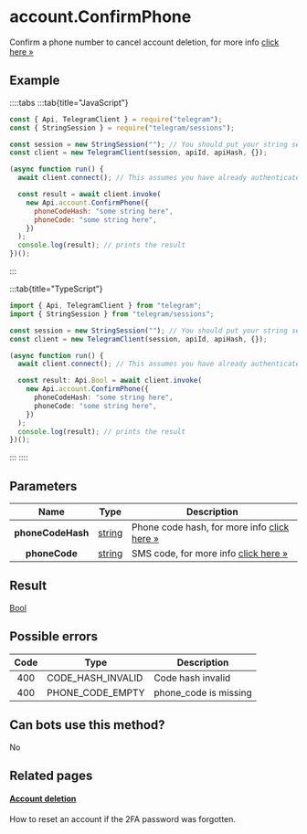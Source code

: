 # account.ConfirmPhone

Confirm a phone number to cancel account deletion, for more info [click here »](https://core.telegram.org/api/account-deletion)

## Example

::::tabs
:::tab{title="JavaScript"}

```js
const { Api, TelegramClient } = require("telegram");
const { StringSession } = require("telegram/sessions");

const session = new StringSession(""); // You should put your string session here
const client = new TelegramClient(session, apiId, apiHash, {});

(async function run() {
  await client.connect(); // This assumes you have already authenticated with .start()

  const result = await client.invoke(
    new Api.account.ConfirmPhone({
      phoneCodeHash: "some string here",
      phoneCode: "some string here",
    })
  );
  console.log(result); // prints the result
})();
```

:::

:::tab{title="TypeScript"}

```ts
import { Api, TelegramClient } from "telegram";
import { StringSession } from "telegram/sessions";

const session = new StringSession(""); // You should put your string session here
const client = new TelegramClient(session, apiId, apiHash, {});

(async function run() {
  await client.connect(); // This assumes you have already authenticated with .start()

  const result: Api.Bool = await client.invoke(
    new Api.account.ConfirmPhone({
      phoneCodeHash: "some string here",
      phoneCode: "some string here",
    })
  );
  console.log(result); // prints the result
})();
```

:::
::::

## Parameters

|       Name        | Type                                            | Description                                                                                   |
| :---------------: | ----------------------------------------------- | --------------------------------------------------------------------------------------------- |
| **phoneCodeHash** | [string](https://core.telegram.org/type/string) | Phone code hash, for more info [click here »](https://core.telegram.org/api/account-deletion) |
|   **phoneCode**   | [string](https://core.telegram.org/type/string) | SMS code, for more info [click here »](https://core.telegram.org/api/account-deletion)        |

## Result

[Bool](https://core.telegram.org/type/Bool)

## Possible errors

| Code | Type              | Description           |
| :--: | ----------------- | --------------------- |
| 400  | CODE_HASH_INVALID | Code hash invalid     |
| 400  | PHONE_CODE_EMPTY  | phone_code is missing |

## Can bots use this method?

No

## Related pages

#### [Account deletion](https://core.telegram.org/api/account-deletion)

How to reset an account if the 2FA password was forgotten.
